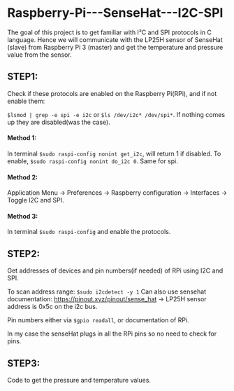 # Raspberry-Pi---SenseHat---I2C-SPI
The goal of this project is to get familiar with I²C and SPI protocols in C language. Hence we will communicate with the LP25H sensor of SenseHat (slave) from Raspberry Pi 3 (master) and get the temperature and pressure value from the sensor.

## **STEP1**:

Check if these protocols are enabled on the Raspberry Pi(RPi), and if not enable them:

`$lsmod | grep -e spi -e i2c` or `$ls /dev/i2c* /dev/spi*`. If nothing comes up they are disabled(was the case).

#### Method 1: 
In terminal `$sudo raspi-config nonint get_i2c`, will return 1 if disabled. To enable, `$sudo raspi-config nonint do_i2c 0`. Same for spi.

#### Method 2: 
Application Menu -> Preferences -> Raspberry configuration -> Interfaces -> Toggle I2C and SPI.

#### Method 3: 
In terminal `$sudo raspi-config` and enable the protocols.

## **STEP2**:

Get addresses of devices and pin numbers(if needed) of RPi using I2C and SPI.

To scan address range: `$sudo i2cdetect -y 1`
Can also use sensehat documentation: https://pinout.xyz/pinout/sense_hat
-> LP25H sensor address is 0x5c on the i2c bus.

Pin numbers either via `$gpio readall`, or documentation of RPi. 

In my case the senseHat plugs in all the RPi pins so no need to check for pins.

## **STEP3**:

Code to get the pressure and temperature values.
